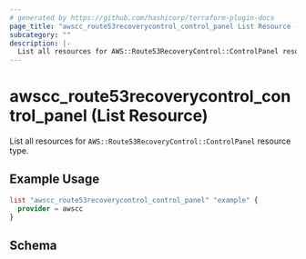 ```yaml
---
# generated by https://github.com/hashicorp/terraform-plugin-docs
page_title: "awscc_route53recoverycontrol_control_panel List Resource - terraform-provider-awscc"
subcategory: ""
description: |-
  List all resources for AWS::Route53RecoveryControl::ControlPanel resource type.
---
```


# awscc_route53recoverycontrol_control_panel (List Resource)

List all resources for `AWS::Route53RecoveryControl::ControlPanel` resource type.

## Example Usage

```terraform
list "awscc_route53recoverycontrol_control_panel" "example" {
  provider = awscc
}
```

<!-- schema generated by tfplugindocs -->
## Schema

